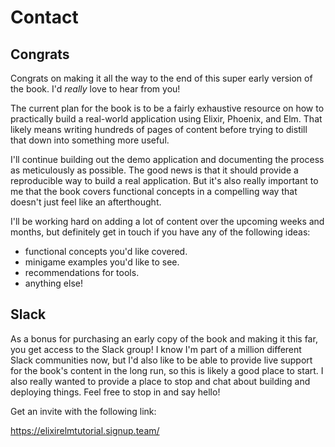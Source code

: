 # Contact

## Congrats

Congrats on making it all the way to the end of this super early version of the
book. I'd _really_ love to hear from you!

The current plan for the book is to be a fairly exhaustive resource on how to
practically build a real-world application using Elixir, Phoenix, and Elm. That
likely means writing hundreds of pages of content before trying to distill that
down into something more useful.

I'll continue building out the demo application and documenting the process as
meticulously as possible. The good news is that it should provide a reproducible
way to build a real application. But it's also really important to me that the
book covers functional concepts in a compelling way that doesn't just feel like
an afterthought.

I'll be working hard on adding a lot of content over the upcoming weeks and
months, but definitely get in touch if you have any of the following ideas:

- functional concepts you'd like covered.
- minigame examples you'd like to see.
- recommendations for tools.
- anything else!

## Slack

As a bonus for purchasing an early copy of the book and making it this far, you
get access to the Slack group! I know I'm part of a million different Slack
communities now, but I'd also like to be able to provide live support for the
book's content in the long run, so this is likely a good place to start. I also
really wanted to provide a place to stop and chat about building and deploying
things. Feel free to stop in and say hello!

Get an invite with the following link:

https://elixirelmtutorial.signup.team/
